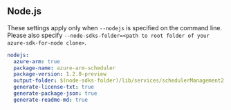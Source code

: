 ## Node.js

These settings apply only when `--nodejs` is specified on the command line.
Please also specify `--node-sdks-folder=<path to root folder of your azure-sdk-for-node clone>`.

``` yaml $(nodejs)
nodejs:
  azure-arm: true
  package-name: azure-arm-scheduler
  package-version: 1.2.0-preview
  output-folder: $(node-sdks-folder)/lib/services/schedulerManagement2
  generate-license-txt: true
  generate-package-json: true
  generate-readme-md: true
```
